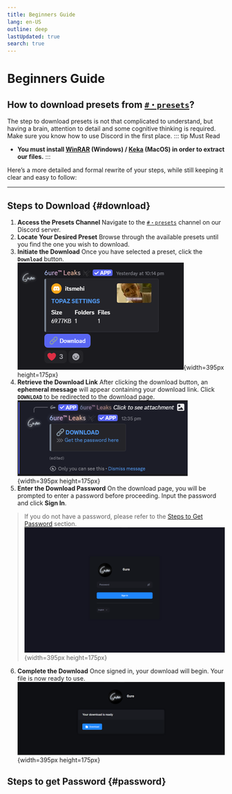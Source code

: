 ```yaml
---
title: Beginners Guide
lang: en-US
outline: deep
lastUpdated: true
search: true
---
```

# Beginners Guide

## How to download presets from [`#・presets`](https://discord.com/channels/1118862694980788276/1340609745270345831)?

The step to download presets is not that complicated to understand, but having a brain, attention to detail and some cognitive thinking is required. Make sure you know how to use Discord in the first place.
::: tip Must Read
- **You must install [WinRAR](https://www.win-rar.com/) (Windows) / [Keka](https://d.keka.io/) (MacOS) in order to extract our files.**
:::

Here’s a more detailed and formal rewrite of your steps, while still keeping it clear and easy to follow:

---

## Steps to Download {#download}

1. **Access the Presets Channel**
Navigate to the [`#・presets`](https://discord.com/channels/1118862694980788276/1340609745270345831) channel on our Discord server.
2. **Locate Your Desired Preset**
Browse through the available presets until you find the one you wish to download.
3. **Initiate the Download**
Once you have selected a preset, click the **`Download`** button.
![Alt text](assets/Screenshot%202025-08-11%20123538.png){width=395px height=175px}
4. **Retrieve the Download Link**
After clicking the download button, an **ephemeral message** will appear containing your download link. Click **`DOWNLOAD`** to be redirected to the download page.
![Alt text](assets/Screenshot%202025-08-11%20123608.png){width=395px height=175px}
5. **Enter the Download Password**
On the download page, you will be prompted to enter a password before proceeding. Input the password and click **Sign In**.
> If you do not have a password, please refer to the [Steps to Get Password](#password) section.
> ![Alt text](assets/Screenshot%202025-08-11%20124339.png){width=395px height=175px}
6. **Complete the Download**
Once signed in, your download will begin. Your file is now ready to use.
  ![Alt text](assets/Screenshot%202025-08-11%20124633.png){width=395px height=175px}

## Steps to get Password {#password}
